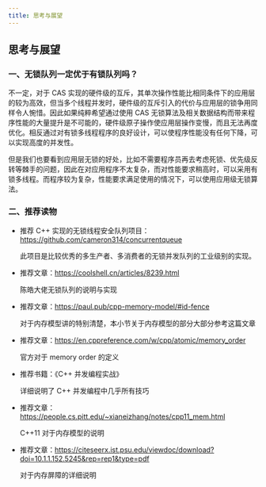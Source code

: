 ```yaml
---
title: 思考与展望
---
```


## 思考与展望

### 一、无锁队列一定优于有锁队列吗？

不一定，对于 CAS 实现的硬件级的互斥，其单次操作性能比相同条件下的应用层的较为高效，但当多个线程并发时，硬件级的互斥引入的代价与应用层的锁争用同样令人惋惜。因此如果纯粹希望通过使用 CAS 无锁算法及相关数据结构而带来程序性能的大量提升是不可能的，硬件级原子操作使应用层操作变慢，而且无法再度优化。相反通过对有锁多线程程序的良好设计，可以使程序性能没有任何下降，可以实现高度的并发性。

但是我们也要看到应用层无锁的好处，比如不需要程序员再去考虑死锁、优先级反转等棘手的问题，因此在对应用程序不太复杂，而对性能要求稍高时，可以采用有锁多线程。而程序较为复杂，性能要求满足使用的情况下，可以使用应用级无锁算法。

### 二、推荐读物

- 推荐 C++ 实现的无锁线程安全队列项目：https://github.com/cameron314/concurrentqueue

  此项目是比较优秀的多生产者、多消费者的无锁并发队列的工业级别的实现。

- 推荐文章：https://coolshell.cn/articles/8239.html

  陈皓大佬无锁队列的说明与实现

- 推荐文章：https://paul.pub/cpp-memory-model/#id-fence

  对于内存模型讲的特别清楚，本小节关于内存模型的部分大部分参考这篇文章

- 推荐文章：https://en.cppreference.com/w/cpp/atomic/memory_order

  官方对于 memory order 的定义

- 推荐书籍：《C++ 并发编程实战》

  详细说明了 C++ 并发编程中几乎所有技巧

- 推荐文章：https://people.cs.pitt.edu/~xianeizhang/notes/cpp11_mem.html

  C++11 对于内存模型的说明

- 推荐文章：https://citeseerx.ist.psu.edu/viewdoc/download?doi=10.1.1.152.5245&rep=rep1&type=pdf

  对于内存屏障的详细说明
